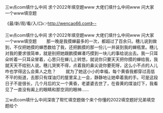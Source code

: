 三w点com填什么中间
求个2022年填空题www
大佬们填什么中间www
问大家一个www填空题


《最/新/观/看/入/口👉http://wencao66.com》--

三w点com填什么中间
求个2022年填空题www
大佬们填什么中间www
问大家一个www填空题
　　那一晚是我摸蝉最多的一次，都超过了百余只。穗儿说到做到，不仅把她摸的蝉悉数给了我，还把鹏摸的那一份儿一并装到我的蝉瓶里。穗儿对我的要求很简单，就是别把她跟鹏摸蝉凑巧摸到一块儿的事给说出去。我一只耳朵听着一只耳朵冒着，心思只在蝉儿上转悠，就说你只要天天把你摸的蝉给我，我就天天不给别人说。穗儿哭笑不得，点着我的鼻尖说你要死呀，这么小不点的人儿咋也学得这么会乘人之危？
　　就为了她这小小的幸福，每个黄昏我都穿过高低不平的街道，去那只有煤油灯的屋里呆上一会，静静地让她牵着我的手。可是这段日子不是很长，几个月后的又一个黄昏，老婆婆去世了，在昏黄的煤油灯下，我看见了一直没有阖上的眼睛和那空洞的眼神……





三w点com填什么中间深夜了帮忙填空题做个来个你懂的2022填空题好兄弟填空题给个
